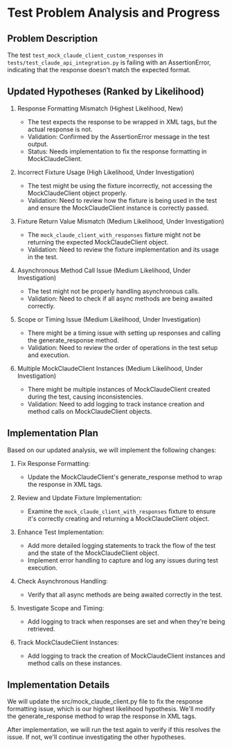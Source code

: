 # Test Problem Analysis and Progress

## Problem Description
The test `test_mock_claude_client_custom_responses` in `tests/test_claude_api_integration.py` is failing with an AssertionError, indicating that the response doesn't match the expected format.

## Updated Hypotheses (Ranked by Likelihood)

1. Response Formatting Mismatch (Highest Likelihood, New)
   - The test expects the response to be wrapped in XML tags, but the actual response is not.
   - Validation: Confirmed by the AssertionError message in the test output.
   - Status: Needs implementation to fix the response formatting in MockClaudeClient.

2. Incorrect Fixture Usage (High Likelihood, Under Investigation)
   - The test might be using the fixture incorrectly, not accessing the MockClaudeClient object properly.
   - Validation: Need to review how the fixture is being used in the test and ensure the MockClaudeClient instance is correctly passed.

3. Fixture Return Value Mismatch (Medium Likelihood, Under Investigation)
   - The `mock_claude_client_with_responses` fixture might not be returning the expected MockClaudeClient object.
   - Validation: Need to review the fixture implementation and its usage in the test.

4. Asynchronous Method Call Issue (Medium Likelihood, Under Investigation)
   - The test might not be properly handling asynchronous calls.
   - Validation: Need to check if all async methods are being awaited correctly.

5. Scope or Timing Issue (Medium Likelihood, Under Investigation)
   - There might be a timing issue with setting up responses and calling the generate_response method.
   - Validation: Need to review the order of operations in the test setup and execution.

6. Multiple MockClaudeClient Instances (Medium Likelihood, Under Investigation)
   - There might be multiple instances of MockClaudeClient created during the test, causing inconsistencies.
   - Validation: Need to add logging to track instance creation and method calls on MockClaudeClient objects.

## Implementation Plan

Based on our updated analysis, we will implement the following changes:

1. Fix Response Formatting:
   - Update the MockClaudeClient's generate_response method to wrap the response in XML tags.

2. Review and Update Fixture Implementation:
   - Examine the `mock_claude_client_with_responses` fixture to ensure it's correctly creating and returning a MockClaudeClient object.

3. Enhance Test Implementation:
   - Add more detailed logging statements to track the flow of the test and the state of the MockClaudeClient object.
   - Implement error handling to capture and log any issues during test execution.

4. Check Asynchronous Handling:
   - Verify that all async methods are being awaited correctly in the test.

5. Investigate Scope and Timing:
   - Add logging to track when responses are set and when they're being retrieved.

6. Track MockClaudeClient Instances:
   - Add logging to track the creation of MockClaudeClient instances and method calls on these instances.

## Implementation Details

We will update the src/mock_claude_client.py file to fix the response formatting issue, which is our highest likelihood hypothesis. We'll modify the generate_response method to wrap the response in XML tags.

After implementation, we will run the test again to verify if this resolves the issue. If not, we'll continue investigating the other hypotheses.
